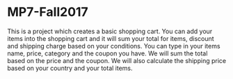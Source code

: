 # MP7-Fall2017
This is a project which creates a basic shopping cart. You can add your items into the shopping cart and it will sum your total for items, discount and shipping charge based on your conditions.
You can type in your items name, price, category and the coupon you have.
We will sum the total based on the price and the coupon.
We will also calculate the shipping price based on your country and your total items.
